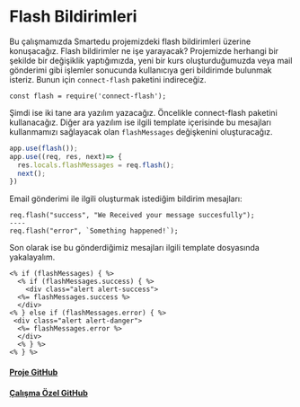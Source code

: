 Flash Bildirimleri
======

Bu çalışmamızda Smartedu projemizdeki flash bildirimleri üzerine konuşacağız. Flash bildirimler ne işe yarayacak? Projemizde herhangi bir şekilde bir değişiklik
yaptığımızda, yeni bir kurs oluşturduğumuzda veya mail gönderimi gibi işlemler sonucunda kullanıcıya geri bildirimde bulunmak isteriz. Bunun için `connect-flash`
paketini indireceğiz.
```
const flash = require('connect-flash');
```
Şimdi ise iki tane ara yazılım yazacağız. Öncelikle connect-flash paketini kullanacağız. Diğer ara yazılım ise ilgili template içerisinde bu mesajları kullanmamızı 
sağlayacak olan `flashMessages` değişkenini oluşturacağız.

```javascript
app.use(flash());
app.use((req, res, next)=> {
  res.locals.flashMessages = req.flash();
  next();
})
```
Email gönderimi ile ilgili oluşturmak istediğim bildirim mesajları:
```
req.flash("success", "We Received your message succesfully");
----
req.flash("error", `Something happened!`);
```
Son olarak ise bu gönderdiğimiz mesajları ilgili template dosyasında yakalayalım.

```
<% if (flashMessages) { %>
  <% if (flashMessages.success) { %>
    <div class="alert alert-success">
  <%= flashMessages.success %>
  </div>
<% } else if (flashMessages.error) { %>
 <div class="alert alert-danger">
  <%= flashMessages.error %>
  </div>
  <% } %>
<% } %>

```
#### [Proje GitHub](https://github.com/ArinSoftware/SmarteduProject)
#### [Çalışma Özel GitHub](https://github.com/ArinSoftware/SmarteduProject/commit/4e7716abf9342c3a26f25d07f1e4ca541b6c73b9)
